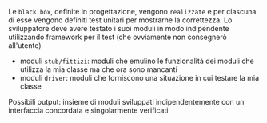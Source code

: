 Le `black box`, definite in progettazione, vengono `realizzate` e per ciascuna di esse vengono definiti test unitari per mostrarne la correttezza.
Lo sviluppatore deve avere testato i suoi moduli in modo indipendente utilizzando framework per il test (che ovviamente non consegnerò all'utente)
- moduli `stub/fittizi`: moduli che emulino le funzionalità dei moduli che utilizza la mia classe ma che ora sono mancanti
- moduli `driver`: moduli che forniscono una situazione in cui testare la mia classe 

Possibili output: insieme di moduli sviluppati indipendentemente con un interfaccia concordata e singolarmente verificati